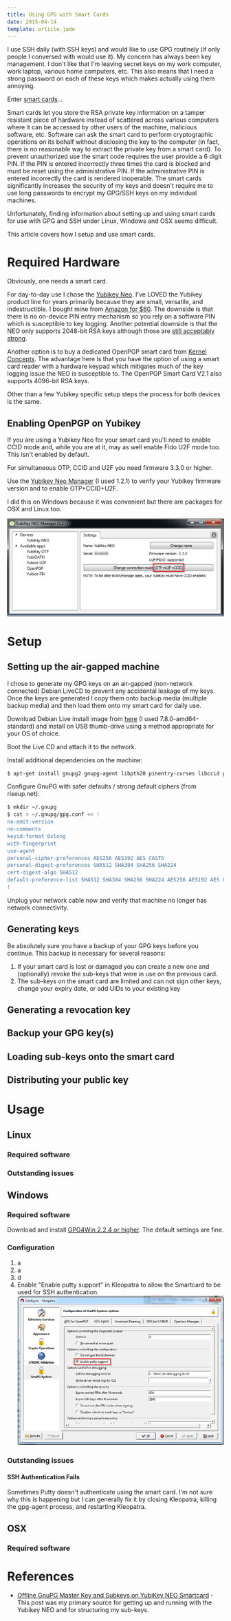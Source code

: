 ```yaml
---
title: Using GPG with Smart Cards
date: 2015-04-14
template: article.jade
---
```


I use SSH daily (with SSH keys) and would like to use GPG routinely (if only people I conversed with would use it).  My concern has always been key management.  I don't like that I'm leaving secret keys on my work computer, work laptop, various home computers, etc.  This also means that I need a strong password on each of these keys which makes actually using them annoying.

Enter [smart cards](http://en.wikipedia.org/wiki/Smart_card)...  

Smart cards let you store the RSA private key information on a tamper resistant piece of hardware instead of scattered across various computers where it can be accessed by other users of the machine, malicious software, etc.  Software can ask the smart card to perform cryptographic operations on its behalf without disclosing the key to the computer (in fact, there is no reasonable way to extract the private key from a smart card).  To prevent unauthorized use the smart code requires the user provide a 6 digit PIN.  If the PIN is entered incorrectly three times the card is blocked and must be reset using the administrative PIN.  If the administrative PIN is entered incorrectly the card is rendered inoperable.  The smart cards significantly increases the security of my keys and doesn't require me to use long passwords to encrypt my GPG/SSH keys on my individual machines. 

Unfortunately, finding information about setting up and using smart cards for use with GPG and SSH under Linux, Windows and OSX seems difficult.

This article covers how I setup and use smart cards.

# Required Hardware

Obviously, one needs a smart card.  

For day-to-day use I chose the [Yubikey Neo](https://www.yubico.com/products/yubikey-hardware/yubikey-neo/).  I've LOVED the Yubikey product line for years primarily because they are small, versatile, and indestructible.  I bought mine from [Amazon for $60](http://www.amazon.ca/dp/B00LX8KZZ8). The downside is that there is no on-device PIN entry mechanism so you rely on a software PIN which is susceptible to key logging.  Another potential downside is that the NEO only supports 2048-bit RSA keys although those are [still acceptably strong](https://www.digicert.com/TimeTravel/math.htm).

Another option is to buy a dedicated OpenPGP smart card from [Kernel Concepts](http://shop.kernelconcepts.de/).  The advantage here is that you have the option of using a smart card reader with a hardware keypad which mitigates much of the key logging issue the NEO is susceptible to.  The OpenPGP Smart Card V2.1 also supports 4096-bit RSA keys.  

Other than a few Yubikey specific setup steps the process for both devices is the same.

## Enabling OpenPGP on Yubikey

If you are using a Yubikey Neo for your smart card you'll need to enable CCID mode and, while you are at it, may as well enable Fido U2F mode too.  This isn't enabled by default.  

For simultaneous OTP, CCID and U2F you need firmware 3.3.0 or higher.

Use the [Yubikey Neo Manager](https://developers.yubico.com/yubikey-neo-manager/Releases/) (I used 1.2.1) to verify your Yubikey firmware version and to enable OTP+CCID+U2F.

I did this on Windows because it was convenient but there are packages for OSX and Linux too.

![Yubikey Neo Manager](yubikey-mode.png)

# Setup
## Setting up the air-gapped machine

I chose to generate my GPG keys on an air-gapped (non-network connected) Debian LiveCD to prevent any accidental leakage of my keys.  Once the keys are generated I copy them onto backup media (multiple backup media) and then load them onto my smart card for daily use.  

Download Debian Live install image from [here](https://www.debian.org/CD/live/) (I used 7.8.0-amd64-standard) and install on USB thumb-drive using a method appropriate for your OS of choice.

Boot the Live CD and attach it to the network.

Install additional dependencies on the machine:

```sh
$ apt-get install gnupg2 gnupg-agent libpth20 pinentry-curses libccid pcscd scdaemon libksba8
```

Configure GnuPG with safer defaults / strong default ciphers (from riseup.net):

```sh
$ mkdir ~/.gnupg
$ cat > ~/.gnupg/gpg.conf << !
no-emit-version
no-comments
keyid-format 0xlong
with-fingerprint
use-agent
personal-cipher-preferences AES256 AES192 AES CAST5
personal-digest-preferences SHA512 SHA384 SHA256 SHA224
cert-digest-algo SHA512
default-preference-list SHA512 SHA384 SHA256 SHA224 AES256 AES192 AES CAST5 ZLIB BZIP2 ZIP Uncompressed
!
```

<div class="alert alert-danger">
<i class="glyphicon glyphicon-exclamation-sign"></i> Unplug your network cable now and verify that machine no longer has network connectivity.
</div>

## Generating keys

<div class="alert alert-danger">
<i class="glyphicon glyphicon-exclamation-sign"></i> Be absolutely sure you have a backup of your GPG keys before you continue.  This backup is necessary for several reasons:
<ol>
 <li>If your smart card is lost or damaged you can create a new one and (optionally) revoke the sub-keys that were in use on the previous card.
 <li>The sub-keys on the smart card are limited and can not sign other keys, change your expiry date, or add UIDs to your existing key
</ol>
</div>

## Generating a revocation key

## Backup your GPG key(s)

## Loading sub-keys onto the smart card

## Distributing your public key

# Usage

## Linux
### Required software
### Outstanding issues

## Windows
### Required software

Download and install [GPG4Win 2.2.4 or higher](http://www.gpg4win.org/download.html).  The default settings are fine.

### Configuration

1. a
2. a
3. d
4. Enable "Enable putty support" in Kleopatra to allow the Smartcard to be used for SSH authentication.
   ![Windows Configuration](windows/windows_configuration.png)

### Outstanding issues

#### SSH Authentication Fails

Sometimes Putty doesn't authenticate using the smart card.  I'm not sure why this is happening but I can generally fix it by closing Kleopatra, killing the gpg-agent process, and restarting Kleopatra.

## OSX
### Required software

# References

- [Offline GnuPG Master Key and Subkeys on YubiKey NEO Smartcard](http://blog.josefsson.org/2014/06/23/offline-gnupg-master-key-and-subkeys-on-yubikey-neo-smartcard/) - This post was my primary source for getting up and running with the Yubikey NEO and for structuring my sub-keys.  